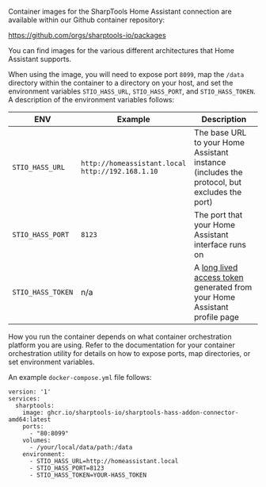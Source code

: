 Container images for the SharpTools Home Assistant connection are available within our Github container repository:

https://github.com/orgs/sharptools-io/packages

You can find images for the various different architectures that Home Assistant supports.

When using the image, you will need to expose port `8099`, map the `/data` directory within the container to a directory on your host, and 
set the environment variables `STIO_HASS_URL`, `STIO_HASS_PORT`, and `STIO_HASS_TOKEN`. A description of the environment 
variables follows:


|ENV | Example | Description | 
|---|---|---|
| `STIO_HASS_URL`| `http://homeassistant.local`<br/>`http://192.168.1.10`| The base URL to your Home Assistant instance<br />(includes the protocol, but excludes the port) |
| `STIO_HASS_PORT` | `8123` | The port that your Home Assistant interface runs on |
| `STIO_HASS_TOKEN` | n/a | A [long lived access token](https://developers.home-assistant.io/docs/auth_api/#long-lived-access-token) generated from your Home Assistant profile page | 

How you run the container depends on what container orchestration platform you are using. Refer to the documentation for your container orchestration utility for details on 
how to expose ports, map directories, or set environment variables. 

An example `docker-compose.yml` file follows:
```
version: '1'
services:
  sharptools:
    image: ghcr.io/sharptools-io/sharptools-hass-addon-connector-amd64:latest
    ports:
      - "80:8099"
    volumes:
      - /your/local/data/path:/data
    environment:
      - STIO_HASS_URL=http://homeassistant.local
      - STIO_HASS_PORT=8123
      - STIO_HASS_TOKEN=YOUR-HASS_TOKEN
```

